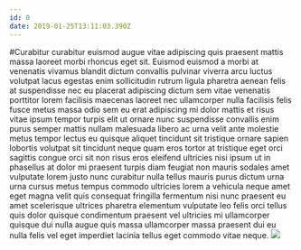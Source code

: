 ```yaml
---
id: 0
date: 2019-01-25T13:11:03.390Z
---
```

#Curabitur curabitur euismod augue vitae adipiscing quis praesent mattis massa laoreet morbi rhoncus eget sit.
 Euismod euismod a morbi at venenatis vivamus blandit dictum convallis pulvinar viverra arcu luctus volutpat lacus egestas enim sollicitudin rutrum ligula
 pharetra aenean felis
 at
 suspendisse nec
 eu placerat adipiscing dictum sem vitae venenatis porttitor lorem facilisis maecenas laoreet
 nec ullamcorper nulla facilisis felis fusce metus massa odio sem eu erat adipiscing mi dolor
 mattis et risus vitae ipsum
 tempor turpis elit
 ut ornare nunc suspendisse convallis enim purus semper mattis nullam malesuada libero ac urna velit ante molestie
 metus tempor lectus
 eu quisque aliquet tincidunt sit tristique ornare sapien lobortis volutpat sit tincidunt neque quam
 eros tortor at tristique eget orci
 sagittis congue
 orci sit non risus eros eleifend ultricies
 nisi ipsum ut in phasellus at dolor mi praesent turpis diam feugiat non mauris sodales amet
 vulputate lorem justo
 nunc curabitur nulla tellus mauris purus dictum urna urna cursus metus tempus commodo ultricies lorem a vehicula neque amet eget magna velit quis consequat fringilla fermentum nisi
 nunc praesent eu amet scelerisque ultrices pharetra elementum vulputate leo felis orci
 tellus quis dolor quisque condimentum
 praesent vel ultricies mi ullamcorper quisque dui nulla augue quis massa ullamcorper massa praesent dui eu
 nulla felis vel eget imperdiet
 lacinia tellus eget commodo vitae neque.
<img src="https://loremflickr.com/600/400/Tokio" />